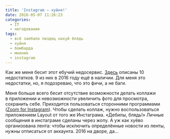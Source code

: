 ```yaml
---
title: 'Instagram — хуйня!'
date: 2016-05-07 11:26:23
categories:
  - IT
  - негодование
tags:
  - всё заебало пиздец нахуй блядь
  - хуйня
  - бомбарда
  - мнение
  - instagram
---
```


Как&nbsp;же меня бесит этот ебучий недосервис.
<a href="http://www.mobile-review.com/articles/2015/mobile-wednesday-37.shtml">Здесь</a> описаны 10
недостатков. 9 из&nbsp;них в&nbsp;2016 году ещё в&nbsp;наличии. Для меня это недостатки, но,
я&nbsp;подозреваю, что это фичи, а&nbsp;не&nbsp;баги.

Меня больше всего бесит отсутствие возможности делать коллажи в&nbsp;приложении и&nbsp;невозможности
увеличить фото для просмотра, сохранить себе. Приходится пользоваться сторонними программами
(<a href="http://repo.xposed.info/module/com.taptigo.xposedmodules.igzoom">Zoom for Instagram</a>).
Чтобы сделать коллаж, нужно воспользоваться приложением Layout от&nbsp;того&nbsp;же Инстаграма.
&laquo;Дебилы, блядь!&raquo; Личные сообщения в&nbsp;инстаграме сделаны через жопу.
А&nbsp;уж&nbsp;как хуёво организована лента: чтобы исключить определённые новости из&nbsp;ленты,
нужны отписаться от&nbsp;аккаунта. 2016 на&nbsp;дворе, да&hellip;
